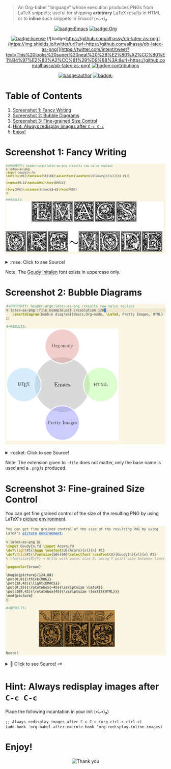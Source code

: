 > An Org-babel “language” whose execution produces PNGs from LaTeX snippets;
> useful for shipping **arbitrary** LaTeX results in HTML or to **inline** such snippets
> in Emacs! (•̀ᴗ•́)و

<div align="center">

[![badge:Emacs](https://img.shields.io/badge/Emacs-23%2F26%2F28-green?logo=gnu-emacs)](https://www.gnu.org/software/emacs)
[![badge:Org](https://img.shields.io/badge/Org-9.3.6-blue?logo=gnu)](https://orgmode.org)

[![badge:license](https://img.shields.io/badge/license-GNU_3-informational?logo=read-the-docs)](https://www.gnu.org/licenses/gpl-3.0.en.html)
[![badge:https://github.com/alhassy/ob-latex-as-png](https://img.shields.io/twitter/url?url=https://github.com/alhassy/ob-latex-as-png)](https://twitter.com/intent/tweet?text=This%20looks%20super%20neat%20%28%E2%80%A2%CC%80%E1%B4%97%E2%80%A2%CC%81%29%D9%88%3A:&url=https://github.com/alhassy/ob-latex-as-png)
[![badge:contributions](https://img.shields.io/badge/contributions-welcome-green)](https://github.com/alhassy/ob-latex-as-png/issues)

[![badge:author](https://img.shields.io/badge/author-musa_al--hassy-purple?logo=nintendo-3ds)](https://alhassy.github.io/)
[![badge:](https://img.shields.io/badge/-buy_me_a%C2%A0coffee-gray?logo=buy-me-a-coffee)](https://www.buymeacoffee.com/alhassy)

</div>


# Table of Contents

1.  [Screenshot 1: Fancy Writing](#Screenshot-1-Fancy-Writing)
2.  [Screenshot 2: Bubble Diagrams](#Screenshot-2-Bubble-Diagrams)
3.  [Screenshot 3: Fine-grained Size Control](#Screenshot-3-Fine-grained-Size-Control)
4.  [Hint: Always redisplay images after `C-c C-c`](#Hint-Always-redisplay-images-after-C-c-C-c)
5.  [Enjoy!](#Enjoy)


# Screenshot 1: Fancy Writing

<div align="center">

![img](./Emacs_Org-mode.png)

</div>

<details> <summary>:rose: Click to see Source!</summary>

    #+PROPERTY: header-args:latex-as-png :results raw value replace
    #+begin_src latex-as-png
    \input GoudyIn.fd
    \def\fncy#1{\fontsize{50}{60}\selectfont{\usefont{U}{GoudyIn}{xl}{n} #1}}

    \hspace{0.15\textwidth}\fncy{EMACS}
    \newline
    \fncy{ORG}\raisebox{0.5em}{$\sim$}\fncy{MODE}
    #+end_src

</details>

Note: The [Goudy Initalen](https://www.tug.org/FontCatalogue/goudyinitialen/) font exists in uppercase only.


# Screenshot 2: Bubble Diagrams

<div align="center">

![img](./bubble_diagram.png)

</div>

<details> <summary>:rocket: Click to see Source!</summary>

    #+PROPERTY: header-args:latex-as-png :results raw value replace
    #+begin_src latex-as-png :file example.pdf :resolution 120
       \smartdiagram[bubble diagram]{Emacs,Org-mode, \LaTeX, Pretty Images, HTML}
    #+end_src

</details>

Note: The extension given to `:file` does not matter, only the base name is used
and a `.png` is produced.


# Screenshot 3: Fine-grained Size Control

You can get fine grained control of the size of the resulting PNG by using
LaTeX's [picture](https://en.wikibooks.org/wiki/LaTeX/Picture) [environment](https://www.overleaf.com/learn/latex/picture_environment).

<div align="center">

![img](./using-picture-enviornment_with_source.png)

</div>

<details> <summary>🌱 Click to see Source! 🗝 </summary>

    #+begin_src latex-as-png :file using-picture-environment
    \input GoudyIn.fd \input Acorn.fd
    \def\light#1{\huge \usefont{U}{Acorn}{xl}{n} #1}
    \def\thick#1{\fontsize{50}{60}\selectfont \usefont{U}{GoudyIn}{xl}{n} #1}
    % \fontsize{X}{Y} ⇒ Write with point size X, using Y point size between lines

    \pagecolor{brown}

    \begin{picture}(124,60)
    \put(0,0){\thick{ORG}}
    \put(18,42){\light{EMACS}}
    \put(0,55){\rotatebox{-45}{\scriptsize \LaTeX}}
    \put(109,43){\rotatebox{45}{\scriptsize \texttt{HTML}}}
    \end{picture}
    #+end_src

</details>


# Hint: Always redisplay images after `C-c C-c`

Place the following incantation in your init (•̀ᴗ•́)و)

    ;; Always redisplay images after C-c C-c (org-ctrl-c-ctrl-c)
    (add-hook 'org-babel-after-execute-hook 'org-redisplay-inline-images)


# Enjoy!

<div align="center">

![Thank you](https://camo.githubusercontent.com/4fd95715cff5db944532897c286e526780e90660/68747470733a2f2f6d65646961332e67697068792e636f6d2f6d656469612f53396f4e4743314534325654324a527973762f67697068792e676966)

</div>
